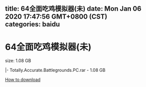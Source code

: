 
title: 64全面吃鸡模拟器(未)
date: Mon Jan 06 2020 17:47:56 GMT+0800 (CST)    
categories: baidu
---

# 64全面吃鸡模拟器(未)
size: 1.08 GB
 
 
|- Totally.Accurate.Battlegrounds.PC.rar - 1.08 GB

[How to download](https://bpcam.bemobtrk.com/go/2ceec3aa-1ca2-46d6-b9ff-aaa5c184517c?jno=1158)